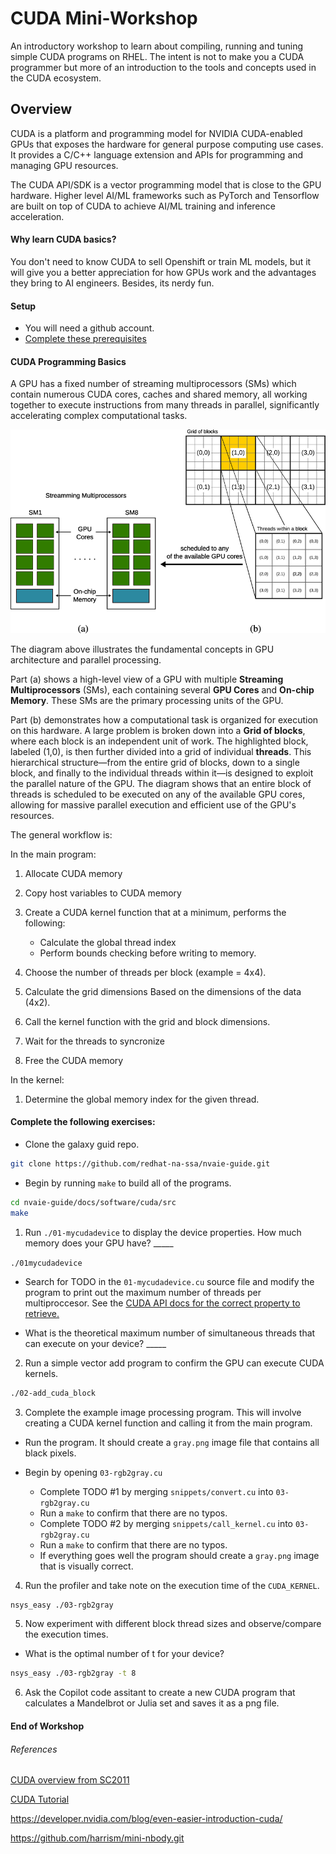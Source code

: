 # CUDA Mini-Workshop

An introductory workshop to learn about compiling, running and tuning simple CUDA programs on RHEL.
The intent is not to make you a CUDA programmer but more of an introduction to the tools and 
concepts used in the CUDA ecosystem.

## Overview

CUDA is a platform and programming model for NVIDIA CUDA-enabled GPUs that exposes the hardware for general 
purpose computing use cases. It provides a C/C++ language extension and APIs for programming and managing GPU
resources.

The CUDA API/SDK is a vector programming model that is close to the GPU hardware.
Higher level AI/ML frameworks such as PyTorch and Tensorflow
are built on top of CUDA to achieve AI/ML training and inference acceleration.

#### Why learn CUDA basics?

You don't need to know CUDA to sell Openshift or train ML models, but it will give you
a better appreciation for how GPUs work and the advantages they bring to AI engineers.
Besides, its nerdy fun.

#### Setup

- You will need a github account.
- [Complete these prerequisites](https://gist.github.com/bkoz/310ec8137b0191ec0122adf918132dac)

#### CUDA Programming Basics

A GPU has a fixed number of streaming multiprocessors (SMs) which contain
numerous CUDA cores, caches and shared memory, all working together to execute instructions from many threads in parallel, significantly accelerating complex computational tasks. 

![CUDA Architecture Diagram](images/arch.png)

The diagram above illustrates the fundamental concepts in GPU architecture and parallel processing. 

Part (a) shows a high-level view of a GPU with multiple **Streaming Multiprocessors** (SMs), each containing several **GPU Cores** and **On-chip Memory**. These SMs are the primary processing units of the GPU. 

Part (b) demonstrates how a computational task is organized for execution on this hardware. A large problem is broken down into a **Grid of blocks**, where each block is an independent unit of work. The highlighted block, labeled (1,0), is then further divided into a grid of individual **threads**. This hierarchical structure—from the entire grid of blocks, down to a single block, and finally to the individual threads within it—is designed to exploit the parallel nature of the GPU. The diagram shows that an entire block of threads is scheduled to be executed on any of the available GPU cores, allowing for massive parallel execution and efficient use of the GPU's resources.

The general workflow is:

In the main program:

1) Allocate CUDA memory
   
2) Copy host variables to CUDA memory
   
3) Create a CUDA kernel function that at a minimum, performs the following:
    - Calculate the global thread index
    - Perform bounds checking before writing to memory. 

4) Choose the number of threads per block (example = 4x4).
5) Calculate 
the grid dimensions Based on the dimensions of the data (4x2).
6) Call the kernel function with the grid and block dimensions.
7) Wait for the threads to syncronize
8) Free the CUDA memory

In the kernel:

1) Determine the global memory index for the given
thread.

#### Complete the following exercises:

- Clone the galaxy guid repo.

```bash
git clone https://github.com/redhat-na-ssa/nvaie-guide.git
```

- Begin by running `make` to build all of the programs.

```bash
cd nvaie-guide/docs/software/cuda/src
make
```

1. Run `./01-mycudadevice` to display the device properties. How much memory does your GPU have? _____

`./01mycudadevice`

- Search for TODO in the `01-mycudadevice.cu` source file and modify the program 
to print out the maximum number of threads per multiproccesor.
See the [CUDA API docs for the correct property to retrieve.](https://docs.nvidia.com/cuda/cuda-runtime-api/structcudaDeviceProp.html#structcudaDeviceProp) 

- What is the theoretical maximum number of simultaneous threads that can execute on your device? _____

2. Run a simple vector add program to confirm the GPU can execute CUDA kernels.

```bash
./02-add_cuda_block
```

3. Complete the example image processing program. This will involve creating a CUDA kernel function and calling it from the main program.

- Run the program. It should create a `gray.png` image file that contains all black pixels.

- Begin by opening `03-rgb2gray.cu`
  - Complete TODO #1 by merging `snippets/convert.cu` into `03-rgb2gray.cu`
  - Run a `make` to confirm that there are no typos.
  - Complete TODO #2 by merging `snippets/call_kernel.cu` into `03-rgb2gray.cu`
  - Run a `make` to confirm that there are no typos.
  - If everything goes well the program should create a `gray.png` image that is visually correct.

4. Run the profiler and take note on the execution time of the `CUDA_KERNEL`.

```bash
nsys_easy ./03-rgb2gray
```

5. Now experiment with different block thread sizes and observe/compare the execution times.

- What is the optimal number of t for your device?

```bash
nsys_easy ./03-rgb2gray -t 8
```

6. Ask the Copilot code assitant to create a new CUDA program that calculates a Mandelbrot or Julia set and saves it as a png file.

#### End of Workshop


###### References

[CUDA overview from SC2011](https://www.nvidia.com/docs/io/116711/sc11-cuda-c-basics.pdf)

[CUDA Tutorial](https://cuda-tutorial.readthedocs.io/en/latest/tutorials/tutorial02/)

https://developer.nvidia.com/blog/even-easier-introduction-cuda/

https://github.com/harrism/mini-nbody.git

